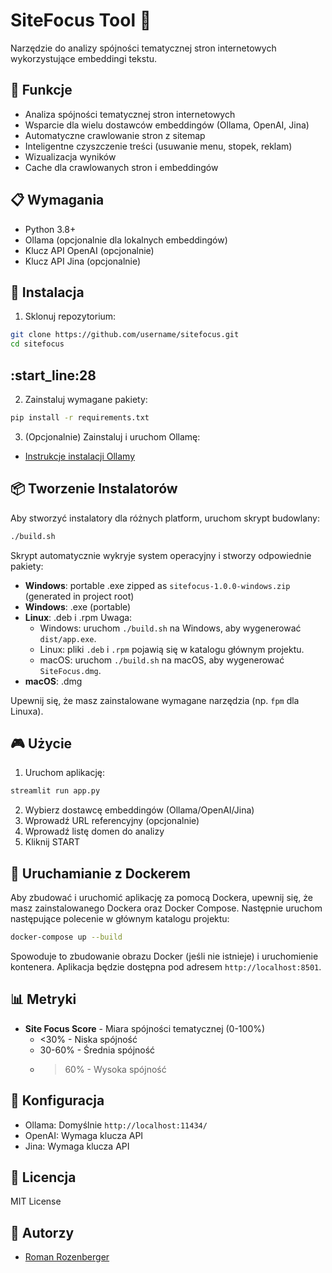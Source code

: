 # SiteFocus Tool 🎯

Narzędzie do analizy spójności tematycznej stron internetowych wykorzystujące embeddingi tekstu.

## 🌟 Funkcje

- Analiza spójności tematycznej stron internetowych
- Wsparcie dla wielu dostawców embeddingów (Ollama, OpenAI, Jina)
- Automatyczne crawlowanie stron z sitemap
- Inteligentne czyszczenie treści (usuwanie menu, stopek, reklam)
- Wizualizacja wyników
- Cache dla crawlowanych stron i embeddingów

## 📋 Wymagania

- Python 3.8+
- Ollama (opcjonalnie dla lokalnych embeddingów)
- Klucz API OpenAI (opcjonalnie)
- Klucz API Jina (opcjonalnie)

## 🚀 Instalacja

1. Sklonuj repozytorium:
```bash
git clone https://github.com/username/sitefocus.git
cd sitefocus
```

:start_line:28
-------

2. Zainstaluj wymagane pakiety:
```bash
pip install -r requirements.txt
```

3. (Opcjonalnie) Zainstaluj i uruchom Ollamę:
- [Instrukcje instalacji Ollamy](https://ollama.ai/download)

## 📦 Tworzenie Instalatorów

Aby stworzyć instalatory dla różnych platform, uruchom skrypt budowlany:
```bash
./build.sh
```

Skrypt automatycznie wykryje system operacyjny i stworzy odpowiednie pakiety:
- **Windows**: portable .exe zipped as `sitefocus-1.0.0-windows.zip` (generated in project root)
- **Windows**: .exe (portable)
- **Linux**: .deb i .rpm
Uwaga:
  - Windows: uruchom `./build.sh` na Windows, aby wygenerować `dist/app.exe`.
  - Linux: pliki `.deb` i `.rpm` pojawią się w katalogu głównym projektu.
  - macOS: uruchom `./build.sh` na macOS, aby wygenerować `SiteFocus.dmg`.
- **macOS**: .dmg

Upewnij się, że masz zainstalowane wymagane narzędzia (np. `fpm` dla Linuxa).

## 🎮 Użycie
1. Uruchom aplikację:
```bash
streamlit run app.py
```

2. Wybierz dostawcę embeddingów (Ollama/OpenAI/Jina)
3. Wprowadź URL referencyjny (opcjonalnie)
4. Wprowadź listę domen do analizy
5. Kliknij START

## 🐳 Uruchamianie z Dockerem

Aby zbudować i uruchomić aplikację za pomocą Dockera, upewnij się, że masz zainstalowanego Dockera oraz Docker Compose. Następnie uruchom następujące polecenie w głównym katalogu projektu:

```bash
docker-compose up --build
```

Spowoduje to zbudowanie obrazu Docker (jeśli nie istnieje) i uruchomienie kontenera. Aplikacja będzie dostępna pod adresem `http://localhost:8501`.

## 📊 Metryki

- **Site Focus Score** - Miara spójności tematycznej (0-100%)
  - <30% - Niska spójność
  - 30-60% - Średnia spójność
  - >60% - Wysoka spójność

## 🔧 Konfiguracja

- Ollama: Domyślnie `http://localhost:11434/`
- OpenAI: Wymaga klucza API
- Jina: Wymaga klucza API

## 📝 Licencja

MIT License

## 👥 Autorzy

- [Roman Rozenberger](https://rozenberger.com)